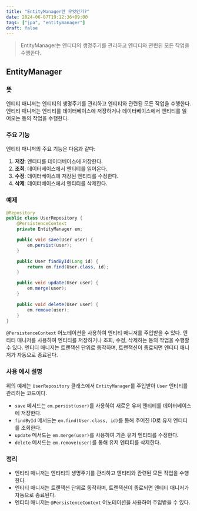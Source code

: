 ```yaml
---
title: "EntityManager란 무엇인가?"
date: 2024-06-07T19:12:36+09:00
tags: ["jpa", "entitymanager"]
draft: false
---
```


> EntityManager는 엔티티의 생명주기를 관리하고 엔티티와 관련된 모든 작업을 수행한다.

## EntityManager

### 뜻

엔티티 매니저는 엔티티의 생명주기를 관리하고 엔티티와 관련된 모든 작업을 수행한다. 엔티티 매니저는 엔티티를 데이터베이스에 저장하거나 데이터베이스에서 엔티티를 읽어오는 등의 작업을 수행한다.

### 주요 기능

엔티티 매니저의 주요 기능은 다음과 같다:

1. **저장**: 엔티티를 데이터베이스에 저장한다.
2. **조회**: 데이터베이스에서 엔티티를 읽어온다.
3. **수정**: 데이터베이스에 저장된 엔티티를 수정한다.
4. **삭제**: 데이터베이스에서 엔티티를 삭제한다.

### 예제

```java
@Repository
public class UserRepository {
    @PersistenceContext
    private EntityManager em;

    public void save(User user) {
        em.persist(user);
    }

    public User findById(Long id) {
        return em.find(User.class, id);
    }

    public void update(User user) {
        em.merge(user);
    }

    public void delete(User user) {
        em.remove(user);
    }
}
```

`@PersistenceContext` 어노테이션을 사용하여 엔티티 매니저를 주입받을 수 있다. 엔티티 매니저를 사용하여 엔티티를 저장하거나 조회, 수정, 삭제하는 등의 작업을 수행할 수 있다. 엔티티 매니저는 트랜잭션 단위로 동작하며, 트랜잭션이 종료되면 엔티티 매니저가 자동으로 종료된다.

### 사용 예시 설명

위의 예제는 `UserRepository` 클래스에서 `EntityManager`를 주입받아 `User` 엔티티를 관리하는 코드이다.

-   `save` 메서드는 `em.persist(user)`를 사용하여 새로운 유저 엔티티를 데이터베이스에 저장한다.
-   `findById` 메서드는 `em.find(User.class, id)`를 통해 주어진 ID로 유저 엔티티를 조회한다.
-   `update` 메서드는 `em.merge(user)`를 사용하여 기존 유저 엔티티를 수정한다.
-   `delete` 메서드는 `em.remove(user)`를 통해 유저 엔티티를 삭제한다.

### 정리

-   엔티티 매니저는 엔티티의 생명주기를 관리하고 엔티티와 관련된 모든 작업을 수행한다.
-   엔티티 매니저는 트랜잭션 단위로 동작하며, 트랜잭션이 종료되면 엔티티 매니저가 자동으로 종료된다.
-   엔티티 매니저는 `@PersistenceContext` 어노테이션을 사용하여 주입받을 수 있다.
